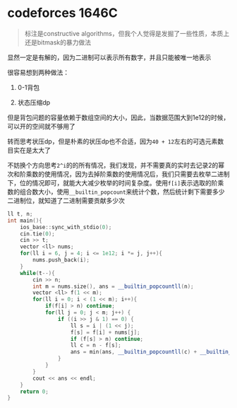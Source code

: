 # codeforces 1646C

> 标注是constructive algorithms，但我个人觉得是发掘了一些性质，本质上还是bitmask的暴力做法

显然一定是有解的，因为二进制可以表示所有数字，并且只能被唯一地表示

很容易想到两种做法：

1. 0-1背包

2. 状态压缩dp

但是背包问题的容量依赖于数组空间的大小，因此，当数据范围大到1e12的时候，可以开的空间就不够用了

转而思考状压dp，但是朴素的状压dp也不合适，因为`40 + 12`左右的可选元素数目实在是太大了

不妨换个方向思考`2^i`的的所有情况，我们发现，并不需要真的实时去记录2的幂次和阶乘数的使用情况，因为去掉阶乘数的使用情况后，我们只需要去枚举二进制下，位的情况即可，就能大大减少枚举的时间复杂度。使用`f[i]`表示选取的阶乘数的组合数大小，使用`__builtin_popcount`来统计个数，然后统计剩下需要多少二进制位，就知道了二进制需要贡献多少次

```cpp
ll t, n;
int main(){
    ios_base::sync_with_stdio(0);
    cin.tie(0);
    cin >> t;
    vector <ll> nums;
    for(ll i = 6, j = 4; i <= 1e12; i *= j, j++){
        nums.push_back(i);
    }
    while(t--){
        cin >> n;
        int m = nums.size(), ans = __builtin_popcountll(n);
        vector <ll> f(1 << m);
        for(ll i = 0; i < (1 << m); i++){
            if(f[i] > n) continue;
            for(ll j = 0; j < m; j++) {
                if ((i >> j & 1) == 0) {
                    ll s = i | (1 << j);
                    f[s] = f[i] + nums[j];
                    if (f[s] > n) continue;
                    ll c = n - f[s];
                    ans = min(ans, __builtin_popcountll(c) + __builtin_popcountll(s));
                }
            }
        }
        cout << ans << endl;
    }
    return 0;
}
```







### 
